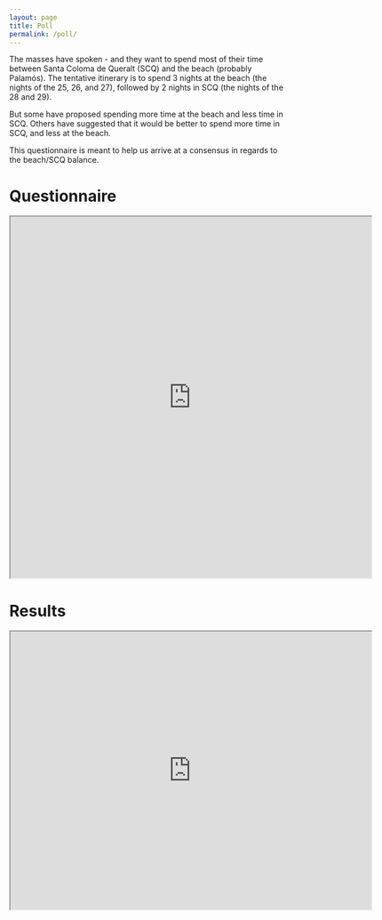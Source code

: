 ```yaml
---
layout: page
title: Poll
permalink: /poll/
---
```


The masses have spoken - and they want to spend most of their time between Santa Coloma de Queralt (SCQ) and the beach (probably Palamós).  The tentative itinerary is to spend 3 nights at the beach (the nights of the 25, 26, and 27), followed by 2 nights in SCQ (the nights of the 28 and 29).  


But some have proposed spending more time at the beach and less time in SCQ.  Others have suggested that it would be better to spend more time in SCQ, and less at the beach.  


This questionnaire is meant to help us arrive at a consensus in regards to the beach/SCQ balance.

# Questionnaire  

<iframe src = 'http://goo.gl/forms/D9dNMDO7MN' width = 650, height = 650 align='center'></iframe>


# Results  



<iframe src = 'https://docs.google.com/spreadsheets/d/10Ak3vaERlh99j0I3PzjBb0iN8UgqddlG2OWw7j8n7Z8/pubhtml?gid=2128077217&single=true' width = 650, height = 500, align='center'></iframe>
